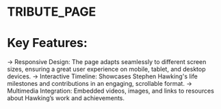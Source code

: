 # TRIBUTE_PAGE

# Key Features:
-> Responsive Design: The page adapts seamlessly to different screen sizes, ensuring a great user experience on mobile, tablet, and desktop devices.
-> Interactive Timeline: Showcases Stephen Hawking's life milestones and contributions in an engaging, scrollable format.
-> Multimedia Integration: Embedded videos, images, and links to resources about Hawking’s work and achievements.
